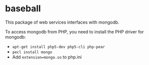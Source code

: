 baseball
========
This package of web services interfaces with mongodb.

To access mongodb from PHP, you need to install the PHP driver for mongodb:
* `apt-get install php5-dev php5-cli php-pear`
* `pecl install mongo`
* Add `extension=mongo.so` to php.ini
